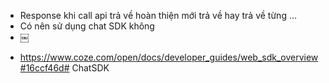 - Response khi call api trả về hoàn thiện mới trả về hay trả về từng …
- Có nên sử dụng chat SDK không
- ￼
* https://www.coze.com/open/docs/developer_guides/web_sdk_overview#16ccf46d# ChatSDK

